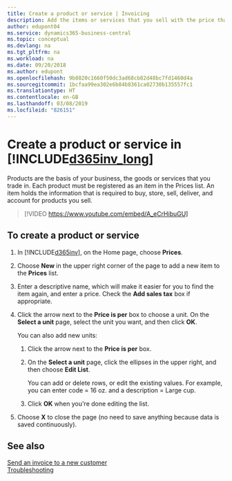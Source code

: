 ```yaml
---
title: Create a product or service | Invoicing
description: Add the items or services that you sell with the price that you want to set. You also have a choice between different units of measure for each product or service.
author: edupont04
ms.service: dynamics365-business-central
ms.topic: conceptual
ms.devlang: na
ms.tgt_pltfrm: na
ms.workload: na
ms.date: 09/20/2018
ms.author: edupont
ms.openlocfilehash: 9b8820c1660f50dc3ad68cb82d48bc7fd1460d4a
ms.sourcegitcommit: 1bcfaa99ea302e6b84b8361ca02730b135557fc1
ms.translationtype: HT
ms.contentlocale: en-GB
ms.lasthandoff: 03/08/2019
ms.locfileid: "826151"
---
```

# <a name="create-a-product-or-service-in-included365invlongincludesd365invlongmd"></a>Create a product or service in [!INCLUDE[d365inv_long](includes/d365inv_long.md)]
Products are the basis of your business, the goods or services that you trade in. Each product must be registered as an item in the Prices list. An item holds the information that is required to buy, store, sell, deliver, and account for products you sell.  

> [!VIDEO https://www.youtube.com/embed/A_eCrHibuGU]

## <a name="to-create-a-product-or-service"></a>To create a product or service
1. In [!INCLUDE[d365inv](includes/d365inv.md)], on the Home page, choose **Prices**.  
2. Choose **New** in the upper right corner of the page to add a new item to the **Prices** list.  
3. Enter a descriptive name, which will make it easier for you to find the item again, and enter a price. Check the **Add sales tax** box if appropriate.  
4. Click the arrow next to the **Price is per** box to choose a unit. On the **Select a unit** page, select the unit you want, and then click **OK**.  

    You can also add new units:  

    1. Click the arrow next to the **Price is per** box.  
    2. On the **Select a unit** page, click the ellipses in the upper right, and then choose **Edit List**.  

        You can add or delete rows, or edit the existing values. For example, you can enter code = 16 oz. and a description = Large cup.  

    3. Click **OK** when you're done editing the list.

5. Choose **X** to close the page (no need to save anything because data is saved continuously).

## <a name="see-also"></a>See also
[Send an invoice to a new customer](send-invoice.md)  
[Troubleshooting](about-troubleshooting.md)  
